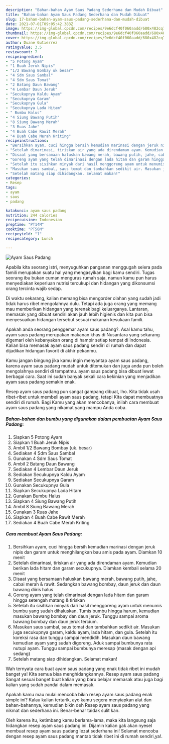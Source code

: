 ```yaml
---
description: "Bahan-bahan Ayam Saus Padang Sederhana dan Mudah Dibuat"
title: "Bahan-bahan Ayam Saus Padang Sederhana dan Mudah Dibuat"
slug: 17-bahan-bahan-ayam-saus-padang-sederhana-dan-mudah-dibuat
date: 2021-07-01T09:05:42.383Z
image: https://img-global.cpcdn.com/recipes/9e6dcf40f060aadd/680x482cq70/ayam-saus-padang-foto-resep-utama.jpg
thumbnail: https://img-global.cpcdn.com/recipes/9e6dcf40f060aadd/680x482cq70/ayam-saus-padang-foto-resep-utama.jpg
cover: https://img-global.cpcdn.com/recipes/9e6dcf40f060aadd/680x482cq70/ayam-saus-padang-foto-resep-utama.jpg
author: Duane Gutierrez
ratingvalue: 3.5
reviewcount: 7
recipeingredient:
- "5 Potong Ayam"
- "1 Buah Jeruk Nipis"
- "1/2 Bawang Bombay uk besar"
- "4 Sdm Saus Sambal"
- "4 Sdm Saus Tomat"
- "2 Batang Daun Bawang"
- "4 Lembar Daun Jeruk"
- "Secukupnya Kaldu Ayam"
- "Secukupnya Garam"
- "Secukupnya Gula"
- "Secukupnya Lada Hitam"
- " Bumbu Halus"
- "4 Siung Bawang Putih"
- "8 Siung Bawang Merah"
- "3 Ruas Jahe"
- "4 Buah Cabe Rawit Merah"
- "4 Buah Cabe Merah Kriting"
recipeinstructions:
- "Bersihkan ayam, cuci hingga bersih kemudian marinasi dengan jeruk nipis dan garam untuk menghilangkan bau amis pada ayam. Diamkan 10 menit"
- "Setelah dimarinasi, tiriskan air yang ada direndaman ayam. Kemudian berikan lada hitam dan garam secukupnya. Diamkan kembali selama 20 menit"
- "Disaat yang bersamaan haluskan bawang merah, bawang putih, jahe, cabai merah &amp; rawit. Sedangkan bawang bombay, daun jeruk dan daun bawang diiris halus"
- "Goreng ayam yang telah dimarinasi dengan lada hitam dan garam hingga setengah matang &amp; tiriskan"
- "Setelah itu sisihkan minyak dari hasil menggoreng ayam untuk menumis bumbu yang sudah dihaluskan. Tumis bumbu hingga harum, kemudian masukan bawang bombay dan daun jeruk. Tunggu sampai aroma bawang bombay dan daun jeruk tercium."
- "Masukan saus sambal, saus tomat dan tambahkan sedikit air. Masukan juga secukupnya garam, kaldu ayam, lada hitam, dan gula. Setelah itu koreksi rasa dan tunggu sampai mendidih. Masukan daun bawang kemudian ayam yang sudah digoreng. Aduk sampai bumbunya rata nutupi ayam. Tunggu sampai bumbunya meresap (masak dengan api sedang)"
- "Setelah matang siap dihidangkan. Selamat makan!"
categories:
- Resep
tags:
- ayam
- saus
- padang

katakunci: ayam saus padang 
nutrition: 244 calories
recipecuisine: Indonesian
preptime: "PT14M"
cooktime: "PT56M"
recipeyield: "1"
recipecategory: Lunch

---
```



![Ayam Saus Padang](https://img-global.cpcdn.com/recipes/9e6dcf40f060aadd/680x482cq70/ayam-saus-padang-foto-resep-utama.jpg)

Apabila kita seorang istri, menyuguhkan panganan menggugah selera pada famili merupakan suatu hal yang mengasyikan bagi kamu sendiri. Tugas seorang ibu bukan cuman mengurus rumah saja, namun kamu pun harus menyediakan keperluan nutrisi tercukupi dan hidangan yang dikonsumsi orang tercinta wajib sedap.

Di waktu  sekarang, kalian memang bisa mengorder olahan yang sudah jadi tidak harus ribet mengolahnya dulu. Tetapi ada juga orang yang memang mau memberikan hidangan yang terenak bagi keluarganya. Lantaran, memasak yang dibuat sendiri akan jauh lebih higienis dan kita pun bisa menyesuaikan hidangan tersebut sesuai makanan kesukaan famili. 



Apakah anda seorang penggemar ayam saus padang?. Asal kamu tahu, ayam saus padang merupakan makanan khas di Nusantara yang sekarang digemari oleh kebanyakan orang di hampir setiap tempat di Indonesia. Kalian bisa memasak ayam saus padang sendiri di rumah dan dapat dijadikan hidangan favorit di akhir pekanmu.

Kamu jangan bingung jika kamu ingin menyantap ayam saus padang, karena ayam saus padang mudah untuk ditemukan dan juga anda pun boleh mengolahnya sendiri di tempatmu. ayam saus padang bisa dibuat lewat berbagai cara. Saat ini sudah banyak sekali cara kekinian yang menjadikan ayam saus padang semakin enak.

Resep ayam saus padang pun sangat gampang dibuat, lho. Kita tidak usah ribet-ribet untuk membeli ayam saus padang, tetapi Kita dapat membuatnya sendiri di rumah. Bagi Kamu yang akan mencobanya, inilah cara membuat ayam saus padang yang nikamat yang mampu Anda coba.

<!--inarticleads1-->

##### Bahan-bahan dan bumbu yang digunakan dalam pembuatan Ayam Saus Padang:

1. Siapkan 5 Potong Ayam
1. Siapkan 1 Buah Jeruk Nipis
1. Ambil 1/2 Bawang Bombay (uk. besar)
1. Sediakan 4 Sdm Saus Sambal
1. Gunakan 4 Sdm Saus Tomat
1. Ambil 2 Batang Daun Bawang
1. Sediakan 4 Lembar Daun Jeruk
1. Sediakan Secukupnya Kaldu Ayam
1. Sediakan Secukupnya Garam
1. Gunakan Secukupnya Gula
1. Siapkan Secukupnya Lada Hitam
1. Gunakan  Bumbu Halus
1. Siapkan 4 Siung Bawang Putih
1. Ambil 8 Siung Bawang Merah
1. Gunakan 3 Ruas Jahe
1. Siapkan 4 Buah Cabe Rawit Merah
1. Sediakan 4 Buah Cabe Merah Kriting




<!--inarticleads2-->

##### Cara membuat Ayam Saus Padang:

1. Bersihkan ayam, cuci hingga bersih kemudian marinasi dengan jeruk nipis dan garam untuk menghilangkan bau amis pada ayam. Diamkan 10 menit
1. Setelah dimarinasi, tiriskan air yang ada direndaman ayam. Kemudian berikan lada hitam dan garam secukupnya. Diamkan kembali selama 20 menit
1. Disaat yang bersamaan haluskan bawang merah, bawang putih, jahe, cabai merah &amp; rawit. Sedangkan bawang bombay, daun jeruk dan daun bawang diiris halus
1. Goreng ayam yang telah dimarinasi dengan lada hitam dan garam hingga setengah matang &amp; tiriskan
1. Setelah itu sisihkan minyak dari hasil menggoreng ayam untuk menumis bumbu yang sudah dihaluskan. Tumis bumbu hingga harum, kemudian masukan bawang bombay dan daun jeruk. Tunggu sampai aroma bawang bombay dan daun jeruk tercium.
1. Masukan saus sambal, saus tomat dan tambahkan sedikit air. Masukan juga secukupnya garam, kaldu ayam, lada hitam, dan gula. Setelah itu koreksi rasa dan tunggu sampai mendidih. Masukan daun bawang kemudian ayam yang sudah digoreng. Aduk sampai bumbunya rata nutupi ayam. Tunggu sampai bumbunya meresap (masak dengan api sedang)
1. Setelah matang siap dihidangkan. Selamat makan!




Wah ternyata cara buat ayam saus padang yang enak tidak ribet ini mudah banget ya! Kita semua bisa menghidangkannya. Resep ayam saus padang Sangat sesuai banget buat kalian yang baru belajar memasak atau juga bagi kalian yang sudah pandai dalam memasak.

Apakah kamu mau mulai mencoba bikin resep ayam saus padang enak simple ini? Kalau kalian tertarik, ayo kamu segera menyiapkan alat dan bahan-bahannya, kemudian bikin deh Resep ayam saus padang yang nikmat dan sederhana ini. Benar-benar taidak sulit kan. 

Oleh karena itu, ketimbang kamu berlama-lama, maka kita langsung saja hidangkan resep ayam saus padang ini. Dijamin kalian gak akan nyesel membuat resep ayam saus padang lezat sederhana ini! Selamat mencoba dengan resep ayam saus padang mantab tidak ribet ini di rumah sendiri,ya!.

